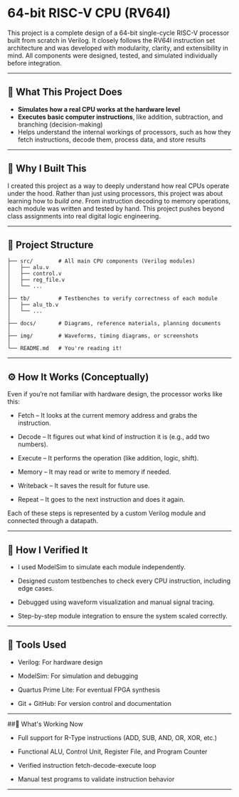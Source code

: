 # 64-bit RISC-V CPU (RV64I)

This project is a complete design of a 64-bit single-cycle RISC-V processor built from scratch in Verilog. It closely follows the RV64I instruction set architecture and was developed with modularity, clarity, and extensibility in mind. All components were designed, tested, and simulated individually before integration.

---

## 🚀 What This Project Does

- **Simulates how a real CPU works at the hardware level**
- **Executes basic computer instructions**, like addition, subtraction, and branching (decision-making)
- Helps understand the internal workings of processors, such as how they fetch instructions, decode them, process data, and store results

---

## 🧠 Why I Built This

I created this project as a way to deeply understand how real CPUs operate under the hood. Rather than just using processors, this project was about learning how to *build one*. From instruction decoding to memory operations, each module was written and tested by hand. This project pushes beyond class assignments into real digital logic engineering.

---

## 🧩 Project Structure

```text
├── src/        # All main CPU components (Verilog modules)
│   ├── alu.v
│   ├── control.v
│   ├── reg_file.v
│   └── ...
│
├── tb/         # Testbenches to verify correctness of each module
│   ├── alu_tb.v
│   └── ...
│
├── docs/       # Diagrams, reference materials, planning documents
│
├── img/        # Waveforms, timing diagrams, or screenshots
│
└── README.md   # You're reading it!

```
---

## ⚙️ How It Works (Conceptually)
Even if you’re not familiar with hardware design, the processor works like this:

- Fetch – It looks at the current memory address and grabs the instruction.

- Decode – It figures out what kind of instruction it is (e.g., add two numbers).

- Execute – It performs the operation (like addition, logic, shift).

- Memory – It may read or write to memory if needed.

- Writeback – It saves the result for future use.

- Repeat – It goes to the next instruction and does it again.

Each of these steps is represented by a custom Verilog module and connected through a datapath.

---

## 🧪 How I Verified It
- I used ModelSim to simulate each module independently.

- Designed custom testbenches to check every CPU instruction, including edge cases.

- Debugged using waveform visualization and manual signal tracing.

- Step-by-step module integration to ensure the system scaled correctly.

---

## 🔧 Tools Used
- Verilog: For hardware design

- ModelSim: For simulation and debugging

- Quartus Prime Lite: For eventual FPGA synthesis

- Git + GitHub: For version control and documentation

---

##📌 What's Working Now
- Full support for R-Type instructions (ADD, SUB, AND, OR, XOR, etc.)

- Functional ALU, Control Unit, Register File, and Program Counter

- Verified instruction fetch-decode-execute loop

- Manual test programs to validate instruction behavior

---
